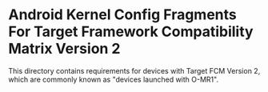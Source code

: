 # Android Kernel Config Fragments For Target Framework Compatibility Matrix Version 2

This directory contains requirements for devices with Target FCM Version 2,
which are commonly known as "devices launched with O-MR1".
